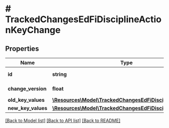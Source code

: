 # # TrackedChangesEdFiDisciplineActionKeyChange

## Properties

Name | Type | Description | Notes
------------ | ------------- | ------------- | -------------
**id** | **string** | Resource identifier | [optional]
**change_version** | **float** | Change version | [optional]
**old_key_values** | [**\Resources\Model\TrackedChangesEdFiDisciplineActionKey**](TrackedChangesEdFiDisciplineActionKey.md) |  | [optional]
**new_key_values** | [**\Resources\Model\TrackedChangesEdFiDisciplineActionKey**](TrackedChangesEdFiDisciplineActionKey.md) |  | [optional]

[[Back to Model list]](../../README.md#models) [[Back to API list]](../../README.md#endpoints) [[Back to README]](../../README.md)
